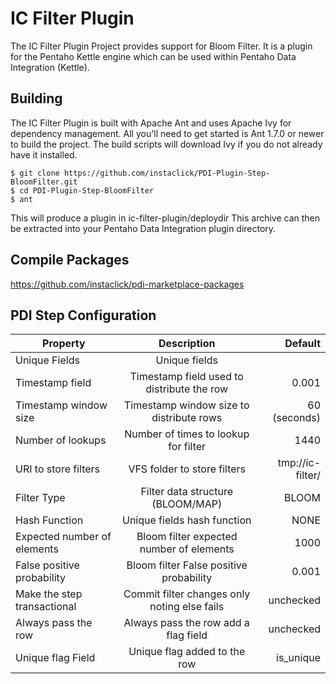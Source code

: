 IC Filter Plugin
=================

The IC Filter Plugin Project provides support for Bloom Filter. 
It is a plugin for the Pentaho Kettle engine which can be used within Pentaho Data Integration (Kettle).

Building
--------
The IC Filter Plugin is built with Apache Ant and uses Apache Ivy for dependency management. 
All you'll need to get started is Ant 1.7.0 or newer to build the project. 
The build scripts will download Ivy if you do not already have it installed.

    $ git clone https://github.com/instaclick/PDI-Plugin-Step-BloomFilter.git
    $ cd PDI-Plugin-Step-BloomFilter
    $ ant

This will produce a plugin in ic-filter-plugin/deploydir This archive can then be extracted into your Pentaho Data Integration plugin directory.

Compile Packages
----------------
https://github.com/instaclick/pdi-marketplace-packages


PDI Step Configuration
-----------------------

| Property                          | Description                                   | Default           |
| ----------------------------------|:---------------------------------------------:|------------------:|
| Unique Fields                     | Unique fields                                 |                   |
| Timestamp field                   | Timestamp field used to distribute the row    | 0.001             |
| Timestamp window size             | Timestamp window size to distribute rows      | 60 (seconds)      |
| Number of lookups                 | Number of times to lookup for filter          | 1440              |
| URI to store filters              | VFS folder to store filters                   | tmp://ic-filter/  |
| Filter Type                       | Filter data structure (BLOOM/MAP)             | BLOOM             |
| Hash Function                     | Unique fields hash function                   | NONE              |
| Expected number of elements       | Bloom filter expected number of elements      | 1000              |
| False positive probability        | Bloom filter False positive probability       | 0.001             |
| Make the step transactional       | Commit filter changes only noting else fails  | unchecked         |
| Always pass the row               | Always pass the row add a flag field          | unchecked         |
| Unique flag Field                 | Unique flag added to the row                  | is_unique         |
